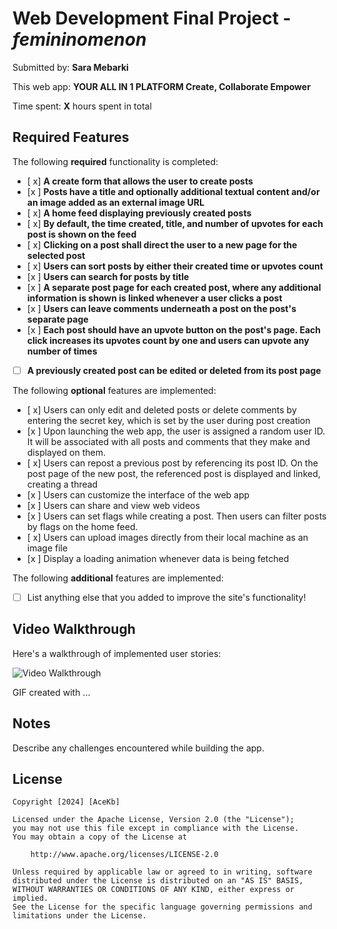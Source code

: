 # Web Development Final Project - *femininomenon*

Submitted by: **Sara Mebarki**

This web app: **YOUR ALL IN 1 PLATFORM Create, Collaborate  Empower**

Time spent: **X** hours spent in total

## Required Features

The following **required** functionality is completed:

- [ x] **A create form that allows the user to create posts**
- [x ] **Posts have a title and optionally additional textual content and/or an image added as an external image URL**
- [ x] **A home feed displaying previously created posts**
- [ x] **By default, the time created, title, and number of upvotes for each post is shown on the feed**
- [ x] **Clicking on a post shall direct the user to a new page for the selected post**
- [ x] **Users can sort posts by either their created time or upvotes count**
- [x ] **Users can search for posts by title**
- [x ] **A separate post page for each created post, where any additional information is shown is linked whenever a user clicks a post**
- [x ] **Users can leave comments underneath a post on the post's separate page**
- [x ] **Each post should have an upvote button on the post's page. Each click increases its upvotes count by one and users can upvote any number of times**
- [ ] **A previously created post can be edited or deleted from its post page**

The following **optional** features are implemented:

- [ x] Users can only edit and deleted posts or delete comments by entering the secret key, which is set by the user during post creation
- [x ] Upon launching the web app, the user is assigned a random user ID. It will be associated with all posts and comments that they make and displayed on them.
- [ x] Users can repost a previous post by referencing its post ID. On the post page of the new post, the referenced post is displayed and linked, creating a thread
- [x ] Users can customize the interface of the web app
- [x ] Users can share and view web videos
- [x ] Users can set flags while creating a post. Then users can filter posts by flags on the home feed.
- [ x] Users can upload images directly from their local machine as an image file
- [x ] Display a loading animation whenever data is being fetched

The following **additional** features are implemented:

* [ ] List anything else that you added to improve the site's functionality!

## Video Walkthrough

Here's a walkthrough of implemented user stories:

<img src='screen-recorder-tue-nov-19-2024-20-01-13.gif' title='Video Walkthrough' width='' alt='Video Walkthrough' />

<!-- Replace this with whatever GIF tool you used! -->
GIF created with ...  
<!-- Recommended tools:
[Kap](https://getkap.co/) for macOS
[ScreenToGif](https://www.screentogif.com/) for Windows
[peek](https://github.com/phw/peek) for Linux. -->

## Notes

Describe any challenges encountered while building the app.

## License

    Copyright [2024] [AceKb]

    Licensed under the Apache License, Version 2.0 (the "License");
    you may not use this file except in compliance with the License.
    You may obtain a copy of the License at

        http://www.apache.org/licenses/LICENSE-2.0

    Unless required by applicable law or agreed to in writing, software
    distributed under the License is distributed on an "AS IS" BASIS,
    WITHOUT WARRANTIES OR CONDITIONS OF ANY KIND, either express or implied.
    See the License for the specific language governing permissions and
    limitations under the License.
